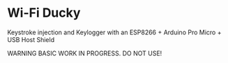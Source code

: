 # Wi-Fi Ducky
Keystroke injection and Keylogger with an ESP8266 + Arduino Pro Micro + USB Host Shield

WARNING BASIC WORK IN PROGRESS. DO NOT USE!

